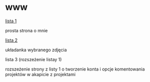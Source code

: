 # www

[lista 1](https://piotrekpuszczynski.github.io/www/list1/site.html)

prosta strona o mnie

[lista 2](https://piotrekpuszczynski.github.io/www/lista2/game.html)

układanka wybranego zdjęcia

lista 3 (rozszeżenie listay 1)

rozszeżenie strony z listy 1 o tworzenie konta i opcje komentowania projektów w akapicie z projektami
